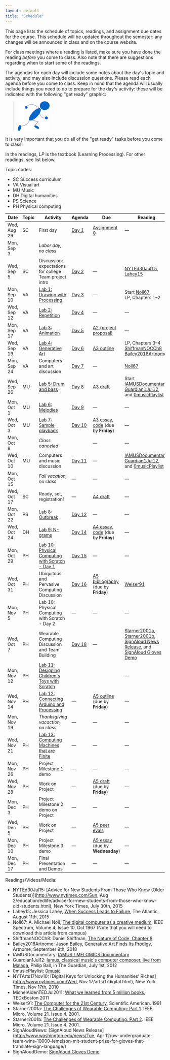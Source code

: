 ```yaml
---
layout: default
title: "Schedule"
---
```


This page lists the schedule of topics, readings, and assignment due dates for the course.  This schedule will be updated throughout the semester: any changes will be announced in class and on the course website.

For class meetings where a reading is listed, make sure you have done the reading *before* you come to class.  Also note that there are suggestions regarding when to start some of the readings.

The agendas for each day will include some notes about the day's topic and activity, and may also include discussion questions.  Please read each agenda before you come to class.  Keep in mind that the agenda will usually include things you need to do to prepare for the day's activity: these will be indicated with the following "get ready" graphic:

> <img src="agenda/img/getready.png" alt="Get ready!">

It is very important that you do all of the "get ready" tasks before you come to class!

In the readings, *LP* is the textbook (Learning Processing).  For other readings, see list below.

Topic codes:

* <span class="topic-sc">SC</span> Success curriculum
* <span class="topic-art">VA</span> Visual art
* <span class="topic-mus">MU</span> Music
* <span class="topic-hum">DH</span> Digital humanities
* <span class="topic-sci">PS</span> Science
* <span class="topic-phy">PH</span> Physical computing

Date | Topic | Activity | Agenda | Due | Reading
---- | ----- | ---------| ------ | --- | -------
Wed, Aug 29 | <span class="topic-sc">SC</span> | First day | [Day 1](agenda/day01.html) | [Assignment 0](assign/assign00.html) | &mdash;
Mon, Sep 3 |  | *Labor day, no class* |  |  |
Wed, Sep 5 | <span class="topic-sc">SC</span> | Discussion: expectations for college<br>Team project intro | [Day 2](agenda/day02.html) | &mdash; | [NYTEd30Jul15](http://www.nytimes.com/2015/08/02/education/edlife/advice-for-new-students-from-those-who-know-old-students.html), [Lahey15](http://www.theatlantic.com/education/archive/2015/08/when-success-leads-to-failure/400925/)
Mon, Sep 10 | <span class="topic-art">VA</span> | [Lab 1: Drawing with Processing](labs/lab01.html) | [Day 3](agenda/day03.html) | &mdash; | Start [Noll67](http://ieeexplore.ieee.org/xpl/articleDetails.jsp?arnumber=5217127)<br>LP, Chapters 1&ndash;2
Wed, Sep 12 | <span class="topic-art">VA</span> | [Lab 2: Repetition](labs/lab02.html) | [Day 4](agenda/day04.html) | &mdash; | &mdash;
Mon, Sep 17 | <span class="topic-art">VA</span> | [Lab 3: Animation](labs/lab03.html) | [Day 5](agenda/day05.html) | [A2 (project proposal)](assign/assign02.html) | &mdash;
Wed, Sep 19 | <span class="topic-art">VA</span> | [Lab 4: Generative Art](labs/lab04.html) | [Day 6](agenda/day06.html) | [A3 outline](assign/assign03.html) | LP, Chapters 3&ndash;4<br>[ShiffmanNOCCh8](http://natureofcode.com/book/chapter-8-fractals/)<br>[Bailey2018Artnome](https://www.artnome.com/news/2018/8/8/generative-art-finds-its-prodigy)
Mon, Sep 24 | <span class="topic-art">VA</span> | Computers and art discussion | [Day 7](agenda/day07.html) | &mdash; | [Noll67](http://ieeexplore.ieee.org/xpl/articleDetails.jsp?arnumber=5217127)
Wed, Sep 26 | <span class="topic-mus">MU</span> | [Lab 5: Drum and bass](labs/lab05.html) | [Day 8](agenda/day08.html) | [A3 draft](assign/assign03.html) | Start [IAMUSDocumentary](https://www.youtube.com/watch?v=ETGDbWvWCbM), [Guardian1Jul12](http://www.theguardian.com/music/2012/jul/01/iamus-computer-composes-classical-music), and [0musicPlaylist](https://www.youtube.com/watch?v=SxvV5zn7e9s)
Mon, Oct 1 | <span class="topic-mus">MU</span> | [Lab 6: Melodies](labs/lab06.html) | [Day 9](agenda/day09.html) | &mdash; | &mdash;
Wed, Oct 3 | <span class="topic-mus">MU</span> | [Lab 7: Sample playback](labs/lab07.html) | [Day 10](agenda/day10.html) | [A3 essay, code](assign/assign03.html) (due by **Friday**) | &mdash;
Mon, Oct 8 |  | *Class canceled* |  | &mdash; | &mdash;
Wed, Oct 10 | <span class="topic-mus">MU</span> | Computers and music discussion  | [Day 11](agenda/day11.html) | &mdash; | [IAMUSDocumentary](https://www.youtube.com/watch?v=ETGDbWvWCbM), [Guardian1Jul12](http://www.theguardian.com/music/2012/jul/01/iamus-computer-composes-classical-music), and [0musicPlaylist](https://www.youtube.com/playlist?list=PLwUOBZdCYUCMjW1DKCQxqVJp3xmoh42e2)
Mon, Oct 15 |  | *Fall vacation, no class* | &mdash; | &mdash; | &mdash;
Wed, Oct 17 | <span class="topic-sc">SC</span> | Ready, set, registration! | &mdash; | [A4 draft](assign/assign04.html) | &mdash;
Mon, Oct 22 | <span class="topic-sci">PS</span> | [Lab 8: Outbreak](labs/lab08.html) | [Day 12](agenda/day12.html) | &mdash; | &mdash;
Wed, Oct 24 | <span class="topic-hum">DH</span> | [Lab 9: N-grams](labs/lab09.html) | [Day 14](agenda/day14.html) | [A4 essay, code](assign/assign04.html) (due by **Friday**) | &mdash;
Mon, Oct 29 | <span class="topic-phy">PH</span> | [Lab 10: Physical Computing with Scratch - Day 1](labs/lab10.html) | [Day 15](agenda/day15.html) | &mdash; | &mdash;
Wed, Oct 31 | <span class="topic-phy">PH</span> | Ubiquitous and Pervasive Computing Discussion | [Day 16](agenda/day16.html) | [A5 bibliography](assign/assign05.html) (due by **Friday**) | [Weiser91](http://www.lri.fr/~mbl/Stanford/CS477/papers/Weiser-SciAm.pdf)
Mon, Nov 5 | <span class="topic-phy">PH</span> | Lab 10: Physical Computing with Scratch - Day 2 | &mdash; | &mdash; | &mdash;
Wed, Oct 7 | <span class="topic-phy">PH</span> | Wearable Computing Discussion and Team Building | [Day 18](agenda/day18.html) | &mdash; | [Starner2001a](http://ieeexplore.ieee.org/document/946681/),  [Starner2001b](http://ieeexplore.ieee.org/document/946683/), [SignAloud News Release](http://www.washington.edu/news/2016/04/12/uw-undergraduate-team-wins-10000-lemelson-mit-student-prize-for-gloves-that-translate-sign-language/), and [SignAloud Gloves Demo](https://www.youtube.com/watch?v=l01sdzJHCCM)
Mon, Nov 12 | <span class="topic-phy">PH</span> | [Lab 11: Designing Children's Toys with Scratch](labs/lab11.html) |  | | &mdash;
Wed, Nov 14 | <span class="topic-phy">PH</span> | [Lab 12: Connecting Arduino and Processing](labs/lab12.html) | &mdash; |  [A5 outline](assign/assign05.html) (due by **Friday**) | &mdash;
Mon, Nov 19 |  | *Thanksgiving vacaction, no class* | &mdash; | &mdash; | &mdash;
Wed, Nov 21 | <span class="topic-phy">PH</span> | [Lab 13: Computing Machines that are Finite](labs/lab13.html) | &mdash; | &mdash; | &mdash;
Mon, Nov 26 | <span class="topic-phy">PH</span> | Project Milestone 1 demo  | &mdash; | &mdash; | &mdash;
Wed, Nov 28 | <span class="topic-phy">PH</span> | Work on Project  | &mdash; |  [A5 draft](assign/assign05.html) (due by **Friday**) | &mdash;
Mon, Dec 3 | <span class="topic-phy">PH</span> | Project Milestone 2 demo on Project | &mdash; | &mdash; | &mdash;
Wed, Dec 5 | <span class="topic-phy">PH</span> | Work on Project | &mdash; |  [A5 peer evals](assign/assign05.html) | &mdash;
Mon, Dec 10 | <span class="topic-phy">PH</span> | Project Milestone 3 demo | &mdash; | [A5 essay](assign/assign05.html) (due by **Wednesday**) | &mdash;
Mon, Dec 17 | <span class="topic-phy">PH</span> | Final Presentation and Demos | &mdash; | &mdash; | &mdash;

Readings/Videos/Media:

* NYTEd30Jul15: [Advice for New Students From Those Who Know (Older Students)](http://www.nytimes.com/Sun, Aug 2/education/edlife/advice-for-new-students-from-those-who-know-old-students.html), New York Times, July 30th, 2015
* Lahey15: Jessica Lahey, [When Success Leads to Failure](http://www.theatlantic.com/education/archive/2015/08/when-success-leads-to-failure/400925/), The Atlantic, August 11th, 2015
* Noll67: A. Michael Noll, [The digital computer as a creative medium](http://ieeexplore.ieee.org/xpl/articleDetails.jsp?arnumber=5217127), IEEE Spectrum, Volume 4, Issue 10, Oct 1967 (Note that you will need to download this article from campus)
* ShiffmanNOCCh8: Daniel Shiffman, [The Nature of Code, Chapter 8](http://natureofcode.com/book/chapter-8-fractals/)
* Bailey2018Artnome: Jason Bailey, [Generative Art Finds Its Prodigy](https://www.artnome.com/news/2018/8/8/generative-art-finds-its-prodigy), Artnome, September 9th, 2018
* IAMUSDocumentary: [IAMUS / MELOMICS documentary](https://www.youtube.com/watch?v=ETGDbWvWCbM)
* Guardian1Jul12: [Iamus, classical music's computer composer, live from Malaga](http://www.theguardian.com/music/2012/jul/01/iamus-computer-composes-classical-music), Philip Ball, in The Guardian, July 1st, 2012
* 0musicPlaylist: [0music](https://www.youtube.com/playlist?list=PLwUOBZdCYUCMjW1DKCQxqVJp3xmoh42e2)
* NYTArts17Nov10: [Digital Keys for Unlocking the Humanities’ Riches](http://www.nytimes.com/Wed, Nov 17/arts/17digital.html), New York Times, Nov 17th, 2010
* MichelAidenTEDJul2011: [What we learned from 5 million books](https://www.ted.com/talks/what_we_learned_from_5_million_books?language=en#t-512521), TEDxBoston 2011
* Weiser91: [The Computer for the 21st Century](http://www.lri.fr/~mbl/Stanford/CS477/papers/Weiser-SciAm.pdf), Scientific American. 1991
* Starner2001a: [The Challenges of Wearable Computing: Part 1](http://ieeexplore.ieee.org/document/946681/). IEEE Micro. Volume 21. Issue 4. 2001.
* Starner2001b: [The Challenges of Wearable Computing: Part 2](http://ieeexplore.ieee.org/document/946683/). IEEE Micro. Volume 21. Issue 4. 2001.
* SignAloudNews: [SignAloud News Release](http://www.washington.edu/news/Tue, Apr 12/uw-undergraduate-team-wins-10000-lemelson-mit-student-prize-for-gloves-that-translate-sign-language/)
* SignAloudDemo: [SignAloud Gloves Demo](https://www.youtube.com/watch?v=l01sdzJHCCM)
<!-- vim:set wrap: ­-->
<!-- vim:set linebreak: -->
<!-- vim:set nolist: -->

<!--
* Weiser93: [Some Computer Science Issues in Ubiqiutous Computing](http://www.cs.princeton.edu/courses/archive/spring99/cs598c/papers/p75-weiser.pdf). Communications of the ACM. Volume 36. Issue 7. 1993.

-->

